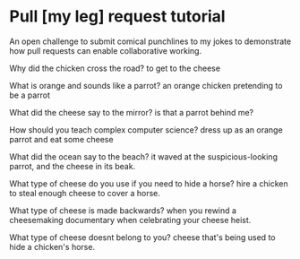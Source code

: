 # Pull [my leg] request tutorial
An open challenge to submit comical punchlines to my jokes to demonstrate how pull requests can enable collaborative working. 

Why did the chicken cross the road? to get to the cheese

What is orange and sounds like a parrot? an orange chicken pretending to be a parrot

What did the cheese say to the mirror? is that a parrot behind me?

How should you teach complex computer science? dress up as an orange parrot and eat some cheese

What did the ocean say to the beach? it waved at the suspicious-looking parrot, and the cheese in its beak.

What type of cheese do you use if you need to hide a horse? hire a chicken to steal enough cheese to cover a horse.

What type of cheese is made backwards? when you rewind a cheesemaking documentary when celebrating your cheese heist.

What type of cheese doesnt belong to you? cheese that's being used to hide a chicken's horse.
